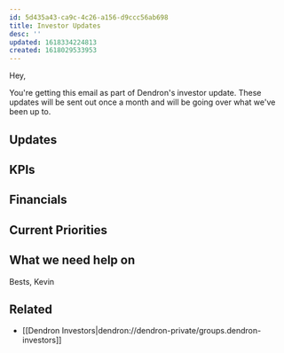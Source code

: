 ```yaml
---
id: 5d435a43-ca9c-4c26-a156-d9ccc56ab698
title: Investor Updates
desc: ''
updated: 1618334224813
created: 1618029533953
---
```



Hey,

You're getting this email as part of Dendron's investor update. These updates will be sent out once a month and will be going over what we've been up to.

## Updates
<!-- Highlights of the given month -->

## KPIs
<!-- Our KPIS -->

## Financials
<!-- Burn rate and other figures-->

## Current Priorities
<!-- What we're working on this month -->

## What we need help on 
<!-- eg. hiring-->

Bests,
Kevin

## Related
- [[Dendron Investors|dendron://dendron-private/groups.dendron-investors]]